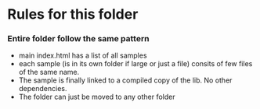 # Rules for this folder

### Entire folder follow the same pattern
- main index.html has a list of all samples
- each sample (is in its own folder if large or just a file) consits of few files of the same name.
- The sample is finally linked to a compiled copy of the lib. No other dependencies.
- The folder can just be moved to any other folder